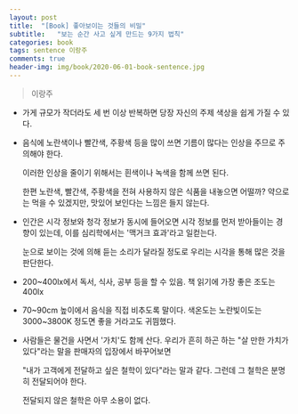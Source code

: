```yaml
---
layout: post
title:  "[Book] 좋아보이는 것들의 비밀"
subtitle:   "보는 순간 사고 싶게 만드는 9가지 법칙"
categories: book
tags: sentence 이랑주
comments: true
header-img: img/book/2020-06-01-book-sentence.jpg
---
```


> 이랑주



- 가게 규모가 작더라도 세 번 이상 반복하면 당장 자신의 주제 색상을 쉽게 가질 수 있다.



- 음식에 노란색이나 빨간색, 주황색 등을 많이 쓰면 기름이 많다는 인상을 주므로 주의해야 한다.

  이러한 인상을 줄이기 위해서는 흰색이나 녹색을 함께 쓰면 된다.

  한편 노란색, 빨간색, 주황색을 전혀 사용하지 않은 식품을 내놓으면 어떨까? 약으로는 먹을 수 있겠지만, 맛있어 보인다는 느낌은 들지 않는다. 



- 인간은 시각 정보와 청각 정보가 동시에 들어오면 시각 정보를 먼저 받아들이는 경향이 있는데, 이를 심리학에서는 '맥거크 효과'라고 일컫는다.

  눈으로 보이는 것에 의해 듣는 소리가 달라질 정도로 우리는 시각을 통해 많은 것을 판단한다.



- 200~400lx에서 독서, 식사, 공부 등을 할 수 있음. 책 읽기에 가장 좋은 조도는 400lx



- 70~90cm 높이에서 음식을 직접 비추도록 말이다. 색온도는 노란빛이도는 3000~3800K 정도면 좋을 거라고도 귀띔했다.



- 사람들은 물건을 사면서 '가치'도 함께 산다. 우리가 흔히 하곤 하는 "살 만한 가치가 있다"라는 말을 판매자의 입장에서 바꾸어보면

  "내가 고객에게 전달하고 싶은 철학이 있다"라는 말과 같다. 그런데 그 철학은 분명히 전달되어야 한다.

  전달되지 않은 철학은 아무 소용이 없다.
